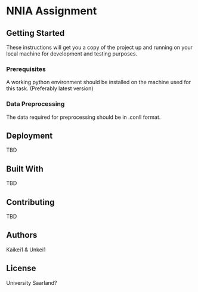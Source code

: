 # NNIA Assignment



## Getting Started

These instructions will get you a copy of the project up and running on your local machine for development and testing purposes. 

### Prerequisites

A working python environment should be installed on the machine used for this task. (Preferably latest version) 

### Data Preprocessing

The data required for preprocessing should be in .conll format. 


## Deployment


TBD

## Built With

TBD

## Contributing

TBD


## Authors

Kaikei1 & Unkei1

## License

University Saarland? 

